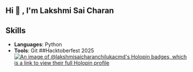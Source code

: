 ## Hi 👋 , I'm Lakshmi Sai Charan

<!--
**lakshmisaicharanchiluka-cmd/lakshmisaicharanchiluka-cmd** is a ✨ _special_ ✨ repository because its `README.md` (this file) appears on your GitHub profile.

Here are some ideas to get you started:

- 🔭 I’m currently working on ...
- 🌱 I’m currently learning ...
- 👯 I’m looking to collaborate on ...
- 🤔 I’m looking for help with ...
- 💬 Ask me about ...
- 📫 How to reach me: ...
- 😄 Pronouns: ...
- ⚡ Fun fact: ...
-->


## Skills

- **Languages**: Python
- **Tools**: Git
##Hacktoberfest 2025
[![An image of @lakshmisaicharanchilukacmd's Holopin badges, which is a link to view their full Holopin profile](https://holopin.me/lakshmisaicharanchilukacmd)](https://holopin.io/@lakshmisaicharanchilukacmd)
